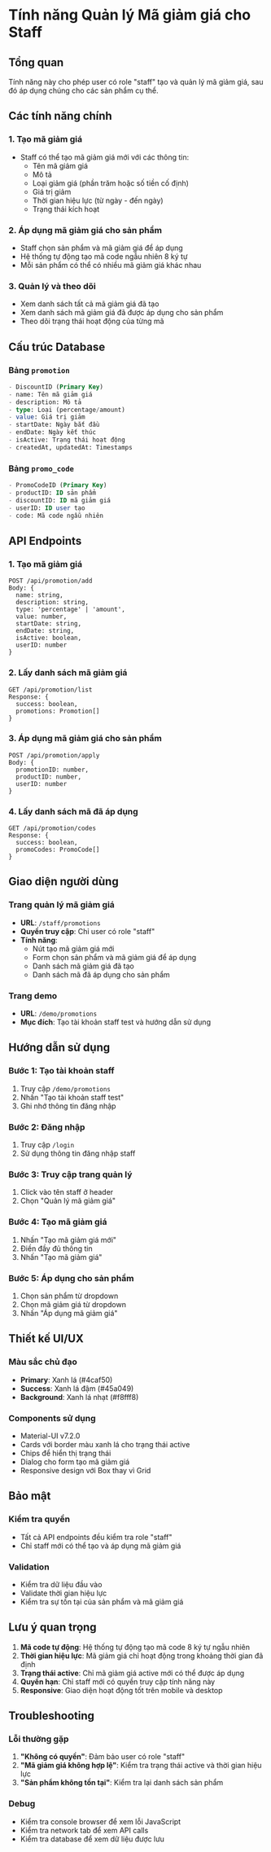 # Tính năng Quản lý Mã giảm giá cho Staff

## Tổng quan
Tính năng này cho phép user có role "staff" tạo và quản lý mã giảm giá, sau đó áp dụng chúng cho các sản phẩm cụ thể.

## Các tính năng chính

### 1. Tạo mã giảm giá
- Staff có thể tạo mã giảm giá mới với các thông tin:
  - Tên mã giảm giá
  - Mô tả
  - Loại giảm giá (phần trăm hoặc số tiền cố định)
  - Giá trị giảm
  - Thời gian hiệu lực (từ ngày - đến ngày)
  - Trạng thái kích hoạt

### 2. Áp dụng mã giảm giá cho sản phẩm
- Staff chọn sản phẩm và mã giảm giá để áp dụng
- Hệ thống tự động tạo mã code ngẫu nhiên 8 ký tự
- Mỗi sản phẩm có thể có nhiều mã giảm giá khác nhau

### 3. Quản lý và theo dõi
- Xem danh sách tất cả mã giảm giá đã tạo
- Xem danh sách mã giảm giá đã được áp dụng cho sản phẩm
- Theo dõi trạng thái hoạt động của từng mã

## Cấu trúc Database

### Bảng `promotion`
```sql
- DiscountID (Primary Key)
- name: Tên mã giảm giá
- description: Mô tả
- type: Loại (percentage/amount)
- value: Giá trị giảm
- startDate: Ngày bắt đầu
- endDate: Ngày kết thúc
- isActive: Trạng thái hoạt động
- createdAt, updatedAt: Timestamps
```

### Bảng `promo_code`
```sql
- PromoCodeID (Primary Key)
- productID: ID sản phẩm
- discountID: ID mã giảm giá
- userID: ID user tạo
- code: Mã code ngẫu nhiên
```

## API Endpoints

### 1. Tạo mã giảm giá
```
POST /api/promotion/add
Body: {
  name: string,
  description: string,
  type: 'percentage' | 'amount',
  value: number,
  startDate: string,
  endDate: string,
  isActive: boolean,
  userID: number
}
```

### 2. Lấy danh sách mã giảm giá
```
GET /api/promotion/list
Response: {
  success: boolean,
  promotions: Promotion[]
}
```

### 3. Áp dụng mã giảm giá cho sản phẩm
```
POST /api/promotion/apply
Body: {
  promotionID: number,
  productID: number,
  userID: number
}
```

### 4. Lấy danh sách mã đã áp dụng
```
GET /api/promotion/codes
Response: {
  success: boolean,
  promoCodes: PromoCode[]
}
```

## Giao diện người dùng

### Trang quản lý mã giảm giá
- **URL**: `/staff/promotions`
- **Quyền truy cập**: Chỉ user có role "staff"
- **Tính năng**:
  - Nút tạo mã giảm giá mới
  - Form chọn sản phẩm và mã giảm giá để áp dụng
  - Danh sách mã giảm giá đã tạo
  - Danh sách mã đã áp dụng cho sản phẩm

### Trang demo
- **URL**: `/demo/promotions`
- **Mục đích**: Tạo tài khoản staff test và hướng dẫn sử dụng

## Hướng dẫn sử dụng

### Bước 1: Tạo tài khoản staff
1. Truy cập `/demo/promotions`
2. Nhấn "Tạo tài khoản staff test"
3. Ghi nhớ thông tin đăng nhập

### Bước 2: Đăng nhập
1. Truy cập `/login`
2. Sử dụng thông tin đăng nhập staff

### Bước 3: Truy cập trang quản lý
1. Click vào tên staff ở header
2. Chọn "Quản lý mã giảm giá"

### Bước 4: Tạo mã giảm giá
1. Nhấn "Tạo mã giảm giá mới"
2. Điền đầy đủ thông tin
3. Nhấn "Tạo mã giảm giá"

### Bước 5: Áp dụng cho sản phẩm
1. Chọn sản phẩm từ dropdown
2. Chọn mã giảm giá từ dropdown
3. Nhấn "Áp dụng mã giảm giá"

## Thiết kế UI/UX

### Màu sắc chủ đạo
- **Primary**: Xanh lá (#4caf50)
- **Success**: Xanh lá đậm (#45a049)
- **Background**: Xanh lá nhạt (#f8fff8)

### Components sử dụng
- Material-UI v7.2.0
- Cards với border màu xanh lá cho trạng thái active
- Chips để hiển thị trạng thái
- Dialog cho form tạo mã giảm giá
- Responsive design với Box thay vì Grid

## Bảo mật

### Kiểm tra quyền
- Tất cả API endpoints đều kiểm tra role "staff"
- Chỉ staff mới có thể tạo và áp dụng mã giảm giá

### Validation
- Kiểm tra dữ liệu đầu vào
- Validate thời gian hiệu lực
- Kiểm tra sự tồn tại của sản phẩm và mã giảm giá

## Lưu ý quan trọng

1. **Mã code tự động**: Hệ thống tự động tạo mã code 8 ký tự ngẫu nhiên
2. **Thời gian hiệu lực**: Mã giảm giá chỉ hoạt động trong khoảng thời gian đã định
3. **Trạng thái active**: Chỉ mã giảm giá active mới có thể được áp dụng
4. **Quyền hạn**: Chỉ staff mới có quyền truy cập tính năng này
5. **Responsive**: Giao diện hoạt động tốt trên mobile và desktop

## Troubleshooting

### Lỗi thường gặp
1. **"Không có quyền"**: Đảm bảo user có role "staff"
2. **"Mã giảm giá không hợp lệ"**: Kiểm tra trạng thái active và thời gian hiệu lực
3. **"Sản phẩm không tồn tại"**: Kiểm tra lại danh sách sản phẩm

### Debug
- Kiểm tra console browser để xem lỗi JavaScript
- Kiểm tra network tab để xem API calls
- Kiểm tra database để xem dữ liệu được lưu 